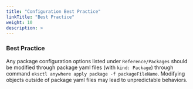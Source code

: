 ```yaml
---
title: "Configuration Best Practice"
linkTitle: "Best Practice"
weight: 10
description: >
---
```



### Best Practice
Any package configuration options listed under `Reference/Packages` should be modified through package yaml files (with `kind: Package`) through command `eksctl anywhere apply package -f packageFileName`. Modifying objects outside of package yaml files may lead to unpredictable behaviors.
